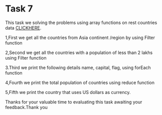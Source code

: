# Task 7

This task we solving the problems using array functions on rest countries data [CLICKHERE](https://restcountries.com/v3.1/all).

1,First we get all the countries from Asia continent /region by using Filter function

2,Second we get all the countries with a population of less than 2 lakhs using Filter function

3.Third we print the following details name, capital, flag, using forEach function

4,Fourth we print the total population of countries using reduce function

5,Fifth we print the country that uses US dollars as currency.


Thanks for your valuable time to evaluating this task awaiting your feedback.Thank you

